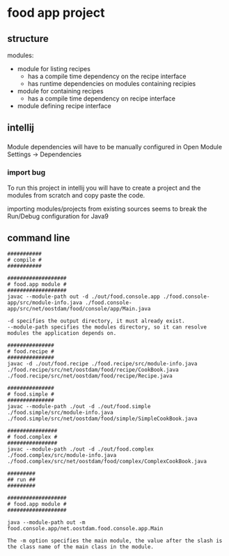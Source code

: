 # food app project

## structure

modules:
 - module for listing recipes
    - has a compile time dependency on the recipe interface
    - has runtime dependencies on modules containing recipies
 - module for containing recipes
    - has a compile time dependency on recipe interface
 - module defining recipe interface


## intellij 

###

Module dependencies will have to be manually configured in Open Module Settings -> Dependencies

### import bug

To run this project in intellij you will have to create a project and the modules from scratch
and copy paste the code.

importing modules/projects from existing sources seems to break the Run/Debug configuration for Java9


## command line

``` 
###########
# compile #
###########

###################
# food.app module #
###################
javac --module-path out -d ./out/food.console.app ./food.console-app/src/module-info.java ./food.console-app/src/net/oostdam/food/console/app/Main.java

-d specifies the output directory, it must already exist.
--module-path specifies the modules directory, so it can resolve modules the application depends on.

###############
# food.recipe #
###############
javac -d ./out/food.recipe ./food.recipe/src/module-info.java ./food.recipe/src/net/oostdam/food/recipe/CookBook.java ./food.recipe/src/net/oostdam/food/recipe/Recipe.java

###############
# food.simple #
###############
javac --module-path ./out -d ./out/food.simple ./food.simple/src/module-info.java ./food.simple/src/net/oostdam/food/simple/SimpleCookBook.java

################
# food.complex #
################
javac --module-path ./out -d ./out/food.complex ./food.complex/src/module-info.java ./food.complex/src/net/oostdam/food/complex/ComplexCookBook.java

#########
## run ##
#########

###################
# food.app module #
###################

java --module-path out -m food.console.app/net.oostdam.food.console.app.Main

The -m option specifies the main module, the value after the slash is the class name of the main class in the module.

```